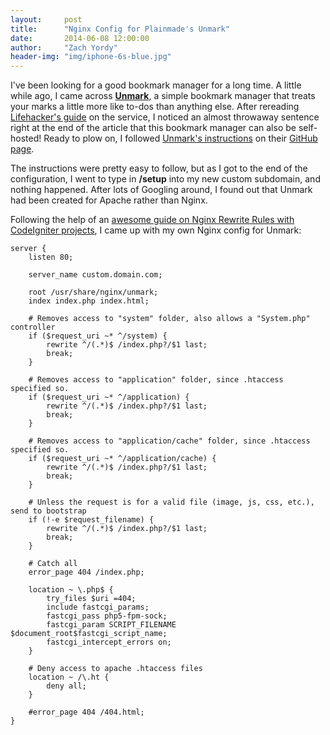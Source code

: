 ```yaml
---
layout:     post
title:      "Nginx Config for Plainmade's Unmark"
date:       2014-06-08 12:00:00
author:     "Zach Yordy"
header-img: "img/iphone-6s-blue.jpg"
---
```


I've been looking for a good bookmark manager for a long time. A little while ago, I came across **[Unmark](http://unmark.it)**, a simple bookmark manager that treats your marks a little more like to-dos than anything else. After rereading [Lifehacker's guide](http://lifehacker.com/unmark-turns-your-overflowing-bookmarks-into-a-to-do-li-1545916184) on the service, I noticed an almost throwaway sentence right at the end of the article that this bookmark manager can also be self-hosted! Ready to plow on, I followed [Unmark's instructions](https://github.com/plainmade/unmark) on their [GitHub page](https://github.com/plainmade/unmark).

The instructions were pretty easy to follow, but as I got to the end of the configuration, I went to type in **/setup** into my new custom subdomain, and nothing happened. After lots of Googling around, I found out that Unmark had been created for Apache rather than Nginx.

Following the help of an [awesome guide on Nginx Rewrite Rules with CodeIgniter projects](http://www.farinspace.com/codeigniter-nginx-rewrite-rules/), I came up with my own Nginx config for Unmark:

	server {
		listen 80;

		server_name custom.domain.com;

		root /usr/share/nginx/unmark;
		index index.php index.html;

		# Removes access to "system" folder, also allows a "System.php" controller
		if ($request_uri ~* ^/system) {
			rewrite ^/(.*)$ /index.php?/$1 last;
			break;
		}

		# Removes access to "application" folder, since .htaccess specified so.
		if ($request_uri ~* ^/application) {
			rewrite ^/(.*)$ /index.php?/$1 last;
			break;
		}

		# Removes access to "application/cache" folder, since .htaccess specified so.
		if ($request_uri ~* ^/application/cache) {
			rewrite ^/(.*)$ /index.php?/$1 last;
			break;
		}

		# Unless the request is for a valid file (image, js, css, etc.), send to bootstrap
		if (!-e $request_filename) {
			rewrite ^/(.*)$ /index.php?/$1 last;
			break;
		}

		# Catch all
		error_page 404 /index.php;

		location ~ \.php$ {
			try_files $uri =404;
			include fastcgi_params;
			fastcgi_pass php5-fpm-sock;
			fastcgi_param SCRIPT_FILENAME $document_root$fastcgi_script_name;
			fastcgi_intercept_errors on;
		}

		# Deny access to apache .htaccess files
		location ~ /\.ht {
			deny all;
		}

		#error_page 404 /404.html;
	}

